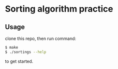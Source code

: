 # Sorting algorithm practice

## Usage
clone this repo, then run command:
```bash
$ make
$ ./sortings --help
```
to get started.
